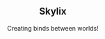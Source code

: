 <div align="center">
  <img src="https://raw.githubusercontent.com/SkylixGH/Info/main/logos/Logo%20Icon%20Auto.svg" alt="" />
</div>

<h2 style="text-align: center">Skylix</h2>
<p align="center">Creating binds between worlds!</p>



<!--

**Here are some ideas to get you started:**

🙋‍♀️ A short introduction - what is your organization all about?
🌈 Contribution guidelines - how can the community get involved?
👩‍💻 Useful resources - where can the community find your docs? Is there anything else the community should know?
🍿 Fun facts - what does your team eat for breakfast?
🧙 Remember, you can do mighty things with the power of [Markdown](https://docs.github.com/github/writing-on-github/getting-started-with-writing-and-formatting-on-github/basic-writing-and-formatting-syntax)
-->
